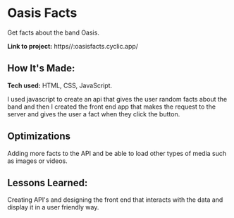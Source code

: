 # Oasis Facts
Get facts about the band Oasis.

**Link to project:** https//:oasisfacts.cyclic.app/

## How It's Made:

**Tech used:** HTML, CSS, JavaScript.

I used javascript to create an api that gives the user random facts about the band and then I created the front end app that makes the request to the server and gives the user a fact when they click the button. 

## Optimizations
Adding more facts to the API and be able to load other types of media such as images or videos.

## Lessons Learned:
Creating API's and designing the front end that interacts with the data and display it in a user friendly way.


